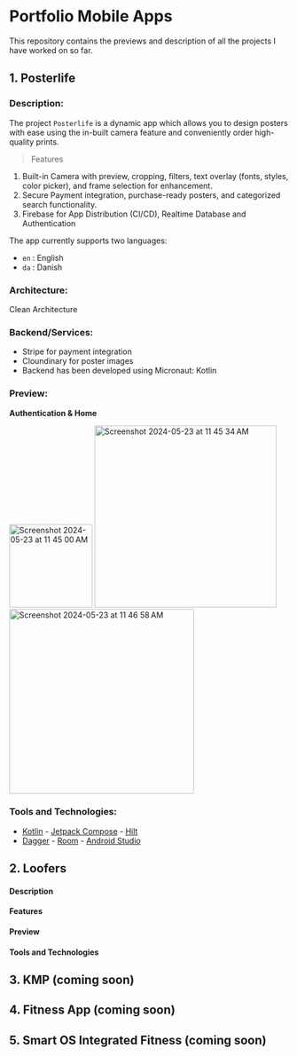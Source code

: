 # Portfolio Mobile Apps
This repository contains the previews and description of all the projects I have worked on so far.

## 1. Posterlife

### Description:
The project `Posterlife` is a dynamic app which allows you to design posters with ease using the in-built camera feature and conveniently order high-quality prints.

> Features
1. Built-in Camera with preview, cropping, filters, text overlay (fonts, styles, color picker), and frame selection for enhancement.
2. Secure Payment integration, purchase-ready posters, and categorized search functionality.
3. Firebase for App Distribution (CI/CD), Realtime Database and Authentication

The app currently supports two languages:
- `en` : English 
- `da` : Danish

### Architecture:
Clean Architecture

### Backend/Services:
- Stripe for payment integration
- Cloundinary for poster images
- Backend has been developed using Micronaut: Kotlin
   
### Preview:
**Authentication & Home**

<img width="150" alt="Screenshot 2024-05-23 at 11 45 00 AM" src="https://github.com/AdeebaKhan01/portfolio-mobile-apps/assets/135405122/3f4f2e53-f8f2-4095-a8da-ec96510e9ccc">
<img width="328" alt="Screenshot 2024-05-23 at 11 45 34 AM" src="https://github.com/AdeebaKhan01/portfolio-mobile-apps/assets/135405122/5fcb3687-b6ef-4e05-8fa4-b579920781e9">
<img width="333" alt="Screenshot 2024-05-23 at 11 46 58 AM" src="https://github.com/AdeebaKhan01/portfolio-mobile-apps/assets/135405122/687e4f7b-3923-461c-bf48-6e7870ddd95b">

### Tools and Technologies:
- [Kotlin](https://kotlinlang.org/) - [Jetpack Compose](https://developer.android.com/jetpack/compose) - [Hilt](https://dagger.dev/hilt/)
- [Dagger](https://dagger.dev/) - [Room](https://developer.android.com/training/data-storage/room) - [Android Studio](https://developer.android.com/studio)

## 2. Loofers
#### Description
#### Features
#### Preview
#### Tools and Technologies

## 3. KMP (coming soon)

## 4. Fitness App (coming soon)

## 5. Smart OS Integrated Fitness (coming soon)
